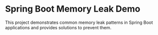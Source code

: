 # Spring Boot Memory Leak Demo

This project demonstrates common memory leak patterns in Spring Boot applications and provides solutions to prevent them.
